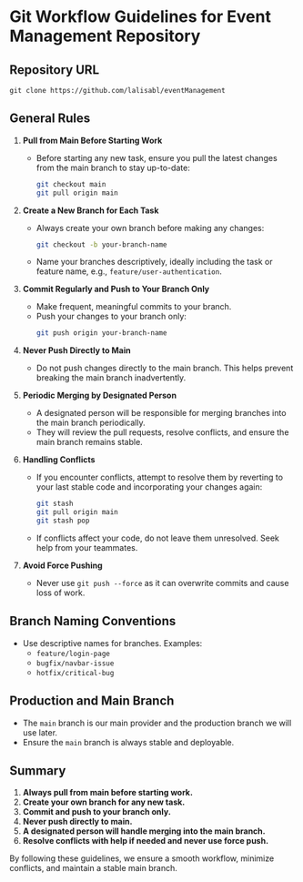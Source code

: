 # Git Workflow Guidelines for Event Management Repository

## Repository URL
`git clone https://github.com/lalisabl/eventManagement`

## General Rules
1. **Pull from Main Before Starting Work**
   - Before starting any new task, ensure you pull the latest changes from the main branch to stay up-to-date:
     ```sh
     git checkout main
     git pull origin main
     ```

2. **Create a New Branch for Each Task**
   - Always create your own branch before making any changes:
     ```sh
     git checkout -b your-branch-name
     ```
   - Name your branches descriptively, ideally including the task or feature name, e.g., `feature/user-authentication`.

3. **Commit Regularly and Push to Your Branch Only**
   - Make frequent, meaningful commits to your branch.
   - Push your changes to your branch only:
     ```sh
     git push origin your-branch-name
     ```

4. **Never Push Directly to Main**
   - Do not push changes directly to the main branch. This helps prevent breaking the main branch inadvertently.

5. **Periodic Merging by Designated Person**
   - A designated person will be responsible for merging branches into the main branch periodically.
   - They will review the pull requests, resolve conflicts, and ensure the main branch remains stable.

6. **Handling Conflicts**
   - If you encounter conflicts, attempt to resolve them by reverting to your last stable code and incorporating your changes again:
     ```sh
     git stash
     git pull origin main
     git stash pop
     ```
   - If conflicts affect your code, do not leave them unresolved. Seek help from your teammates.

7. **Avoid Force Pushing**
   - Never use `git push --force` as it can overwrite commits and cause loss of work.

## Branch Naming Conventions
- Use descriptive names for branches. Examples:
  - `feature/login-page`
  - `bugfix/navbar-issue`
  - `hotfix/critical-bug`

## Production and Main Branch
- The `main` branch is our main provider and the production branch we will use later.
- Ensure the `main` branch is always stable and deployable.

## Summary
1. **Always pull from main before starting work.**
2. **Create your own branch for any new task.**
3. **Commit and push to your branch only.**
4. **Never push directly to main.**
5. **A designated person will handle merging into the main branch.**
6. **Resolve conflicts with help if needed and never use force push.**

By following these guidelines, we ensure a smooth workflow, minimize conflicts, and maintain a stable main branch.
